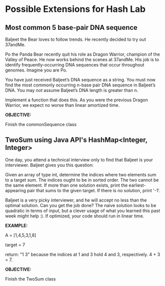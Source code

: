 # Possible Extensions for Hash Lab

## Most common 5 base-pair DNA sequence

Baljeet the Bear loves to follow trends. He recently decided to try out 37andMe. 

Po the Panda Bear recently quit his role as Dragon Warrior, champion of the Valley of Peace. He now works behind the scenes at 37andMe. His job is to identify frequently-occurring DNA sequences that occur throughout genomes. Imagine you are Po.

You have just received Baljeet’s DNA sequence as a string. You must now find the most commonly occurring n-base pair DNA sequence in Baljeet’s DNA. You may *not* assume Baljeet’s DNA length is greater than n.

Implement a function that does this. As you were the previous Dragon Warrior, we expect no worse than linear amortized time.

__OBJECTIVE:__

Finish the commonSequence class

## TwoSum using Java API's HashMap<Integer, Integer>

One day, you attend a technical interview only to find that Baljeet is your interviewer. Baljeet gives you this question:

Given an array of type int, determine the indices where two elements sum to a target sum. The indices ought to be in sorted order. The two cannot be the same element. If more than one solution exists, print the earliest-appearing pair that sums to the given target. If there is no solution, print '-1'.

Baljeet is a very picky interviewer, and he will accept no less than the optimal solution. Can you get the job done? The naive solution looks to be quadratic in terms of input, but a clever usage of what you learned this past week might help :). If optimized, your code should run in linear time.

__EXAMPLE:__

A = [1,4,5,3,1,8]

target = 7

return: "1 3" because the indices at 1 and 3 hold 4 and 3, respectively. 4 + 3 = 7.

__OBJECTIVE:__

Finish the TwoSum class

